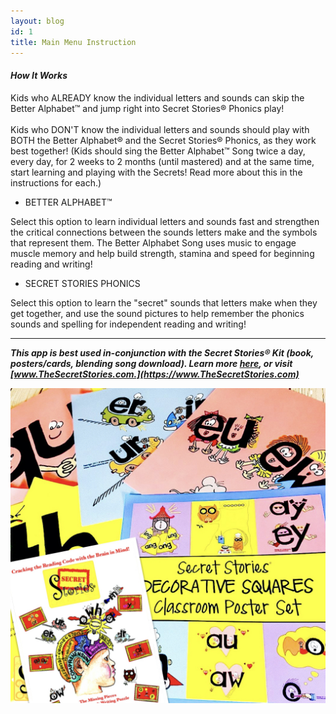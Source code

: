 ```yaml
---
layout: blog
id: 1
title: Main Menu Instruction
---
```

#### ***How It Works***

Kids who ALREADY know the individual letters and sounds can skip the Better Alphabet™ and jump right into Secret Stories® Phonics play!\
\
Kids who DON'T know the individual letters and sounds should play with BOTH the Better Alphabet® and the Secret Stories® Phonics, as they work best together! (Kids should sing the Better Alphabet™ Song twice a day, every day, for 2 weeks to 2 months (until mastered) and at the same time, start learning and playing with the Secrets! Read more about this in the instructions for each.)

* BETTER ALPHABET™ 

Select this option to learn individual letters and sounds fast and strengthen the critical connections between the sounds letters make and the symbols that represent them. The Better Alphabet Song uses music to engage muscle memory and help build strength, stamina and speed for beginning reading and writing!

* SECRET STORIES PHONICS 

Select this option to learn the "secret" sounds that letters make when they get together, and use the sound pictures to help remember the phonics sounds and spelling for independent reading and writing! 

- - -

***This app is best used in-conjunction with the Secret Stories® Kit (book, posters/cards, blending song download). Learn more [here](https://www.thesecretstories.com/buy/), or visit [www.TheSecretStories.com.](https://www.TheSecretStories.com)***

 

![Secret Stories Phonics Classroom](/uploads/secret-stories-phonics-posters-and-book.001.jpeg "phonics classroom pic - need to be protected")